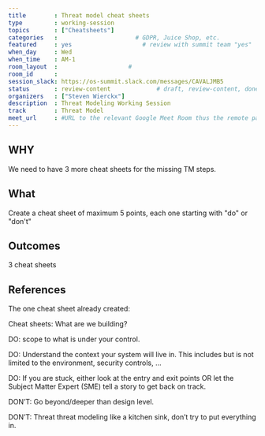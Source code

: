 ```yaml
---
title        : Threat model cheat sheets
type         : working-session
topics       : ["Cheatsheets"]
categories   :                      # GDPR, Juice Shop, etc.
featured     : yes                    # review with summit team "yes"
when_day     : Wed
when_time    : AM-1
room_layout  :                    #
room_id      :
session_slack: https://os-summit.slack.com/messages/CAVALJMB5
status       : review-content             # draft, review-content, done
organizers   : ["Steven Wierckx"]
description  : Threat Modeling Working Session
track        : Threat Model
meet_url     : #URL to the relevant Google Meet Room thus the remote participants can join a session
---
```


## WHY

We need to have 3 more cheat sheets for the missing TM steps.

## What

Create a cheat sheet of maximum 5 points, each one starting with "do" or "don't"

## Outcomes

3 cheat sheets

## References

The one cheat sheet already created:

Cheat sheets: What are we building?

DO: scope to what is under your control.

DO: Understand the context your system will live in. This includes but is not limited to the environment, security controls, …

DO: If you are stuck, either look at the entry and exit points OR let the Subject Matter Expert (SME) tell a story to get back on track.

DON’T: Go beyond/deeper than design level.

DON’T: Threat threat modeling like a kitchen sink, don’t try to put everything in.
